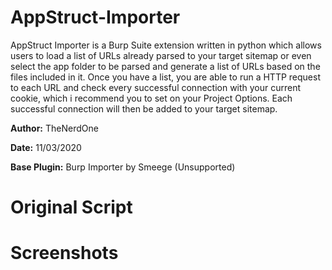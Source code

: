 # AppStruct-Importer
AppStruct Importer is a Burp Suite extension written in python which allows users to load a list of URLs already parsed to your target sitemap or even select the app folder to be parsed and generate a list of URLs based on the files included in it.
Once you have a list, you are able to run a HTTP request to each URL and check every successful connection with your current cookie, which i recommend you to set on your Project Options. Each successful connection will then be added to your target sitemap.

**Author:** TheNerdOne

**Date:** 11/03/2020

**Base Plugin:** Burp Importer by Smeege (Unsupported)

# Original Script

# Screenshots

